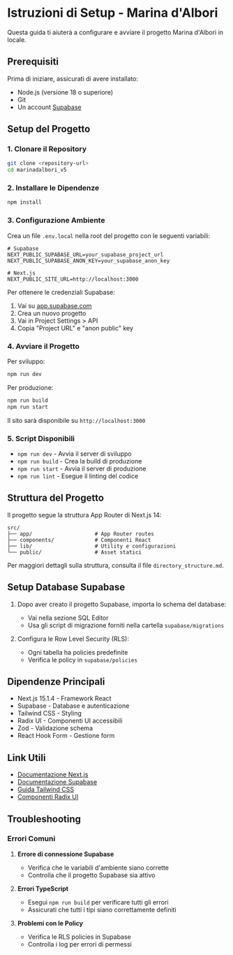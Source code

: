 # Istruzioni di Setup - Marina d'Albori

Questa guida ti aiuterà a configurare e avviare il progetto Marina d'Albori in locale.

## Prerequisiti

Prima di iniziare, assicurati di avere installato:

- Node.js (versione 18 o superiore)
- Git
- Un account [Supabase](https://supabase.com)

## Setup del Progetto

### 1. Clonare il Repository

```bash
git clone <repository-url>
cd marinadalbori_v5
```

### 2. Installare le Dipendenze

```bash
npm install
```

### 3. Configurazione Ambiente

Crea un file `.env.local` nella root del progetto con le seguenti variabili:

```env
# Supabase
NEXT_PUBLIC_SUPABASE_URL=your_supabase_project_url
NEXT_PUBLIC_SUPABASE_ANON_KEY=your_supabase_anon_key

# Next.js
NEXT_PUBLIC_SITE_URL=http://localhost:3000
```

Per ottenere le credenziali Supabase:
1. Vai su [app.supabase.com](https://app.supabase.com)
2. Crea un nuovo progetto
3. Vai in Project Settings > API
4. Copia "Project URL" e "anon public" key

### 4. Avviare il Progetto

Per sviluppo:
```bash
npm run dev
```

Per produzione:
```bash
npm run build
npm run start
```

Il sito sarà disponibile su `http://localhost:3000`

### 5. Script Disponibili

- `npm run dev` - Avvia il server di sviluppo
- `npm run build` - Crea la build di produzione
- `npm run start` - Avvia il server di produzione
- `npm run lint` - Esegue il linting del codice

## Struttura del Progetto

Il progetto segue la struttura App Router di Next.js 14:

```
src/
├── app/                    # App Router routes
├── components/             # Componenti React
├── lib/                    # Utility e configurazioni
└── public/                 # Asset statici
```

Per maggiori dettagli sulla struttura, consulta il file `directory_structure.md`.

## Setup Database Supabase

1. Dopo aver creato il progetto Supabase, importa lo schema del database:
   - Vai nella sezione SQL Editor
   - Usa gli script di migrazione forniti nella cartella `supabase/migrations`

2. Configura le Row Level Security (RLS):
   - Ogni tabella ha policies predefinite
   - Verifica le policy in `supabase/policies`

## Dipendenze Principali

- Next.js 15.1.4 - Framework React
- Supabase - Database e autenticazione
- Tailwind CSS - Styling
- Radix UI - Componenti UI accessibili
- Zod - Validazione schema
- React Hook Form - Gestione form

## Link Utili

- [Documentazione Next.js](https://nextjs.org/docs)
- [Documentazione Supabase](https://supabase.com/docs)
- [Guida Tailwind CSS](https://tailwindcss.com/docs)
- [Componenti Radix UI](https://www.radix-ui.com/docs/primitives/overview/introduction)

## Troubleshooting

### Errori Comuni

1. **Errore di connessione Supabase**
   - Verifica che le variabili d'ambiente siano corrette
   - Controlla che il progetto Supabase sia attivo

2. **Errori TypeScript**
   - Esegui `npm run build` per verificare tutti gli errori
   - Assicurati che tutti i tipi siano correttamente definiti

3. **Problemi con le Policy**
   - Verifica le RLS policies in Supabase
   - Controlla i log per errori di permessi

